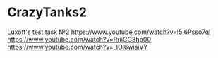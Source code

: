 # CrazyTanks2
Luxoft's test task №2
https://www.youtube.com/watch?v=l5I6Psso7qI
https://www.youtube.com/watch?v=RriiGG3hp00
https://www.youtube.com/watch?v=_lOl6wisiVY
